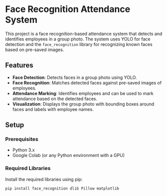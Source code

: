 # Face Recognition Attendance System

This project is a face recognition-based attendance system that detects and identifies employees in a group photo. The system uses YOLO for face detection and the `face_recognition` library for recognizing known faces based on pre-saved images.

## Features

- **Face Detection**: Detects faces in a group photo using YOLO.
- **Face Recognition**: Matches detected faces against pre-saved images of employees.
- **Attendance Marking**: Identifies employees and can be used to mark attendance based on the detected faces.
- **Visualization**: Displays the group photo with bounding boxes around faces and labels with employee names.

## Setup

### Prerequisites

- Python 3.x
- Google Colab (or any Python environment with a GPU)

### Required Libraries

Install the required libraries using pip:

```bash
pip install face_recognition dlib Pillow matplotlib
